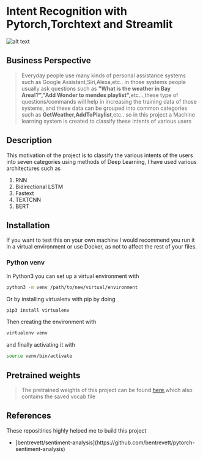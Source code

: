 # Intent Recognition with Pytorch,Torchtext and Streamlit
![alt text](github.com/seanbenhur/intent-recognition/blob/main/assets/intentdemo.PNG?raw=True)

## Business Perspective
> Everyday people use many kinds of personal assistance systems such as  Google Assistant,Siri,Alexa,etc.. in those systems people usually ask questions such as <b>"What is the weather in Bay Area!?","Add Wonder to mendes playlist",</b>etc...,these type of questions/commands will help in increasing the training data of those systems, and these data can be grouped into common categories such as <b>GetWeather,AddToPlaylist</b>,etc.. so in this project a Machine learning system is created to classify these intents of various users

## Description
This motivation of the project is to classify the various intents of  the users into seven categories using methods of Deep Learning, I have used various architectures such as <br>
<ol>
	<li>RNN</li>
	<li>Bidirectional LSTM</li>
	<li>Fastext</li>
	<li>TEXTCNN</li>
	<li>BERT</li>
</ol>

## Installation
If you want to test this on your own machine I would recommend you run it in a virtual environment or use Docker, as not to affect the rest of your files.

### Python venv

In Python3 you can set up a virtual environment with

```bash
python3 -m venv /path/to/new/virtual/environment
```

Or by installing virtualenv with pip by doing
```bash
pip3 install virtualenv
```
Then creating the environment with
```bash
virtualenv venv
```
and finally activating it with
```bash
source venv/bin/activate
```
## Pretrained weights
> The pretrained weights of this project can be found [here](https://drive.google.com/drive/folders/1MBCxlfgghc0Buwndtw3JQ5kTpez88aeE?usp=sharing),which also contains the saved vocab file

## References
These repositiries highly helped me to build this project
<ul><li>[bentrevett/sentiment-analysis](https://github.com/bentrevett/pytorch-sentiment-analysis)</li></ul>